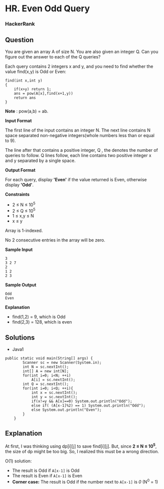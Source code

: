# HR. Even Odd Query

### HackerRank

## Question

You are given an array A of size N. You are also given an integer Q. Can you figure out the answer to each of the Q queries?

Each query contains 2 integers x and y, and you need to find whether the value find(x,y) is Odd or Even:

```
find(int x,int y)
{
    if(x>y) return 1;
    ans = pow(A[x],find(x+1,y))
    return ans
}
```

**Note** : pow(a,b) = ab.

**Input Format**

The first line of the input contains an integer N. The next line contains N space separated non-negative integers(whole numbers less than or equal to 9).

The line after that contains a positive integer, Q , the denotes the number of queries to follow. Q lines follow, each line contains two positive integer x and y separated by a single space.

**Output Format**

For each query, display **'Even'** if the value returned is Even, otherwise display **'Odd'**.

**Constraints**

* 2 ≤ N ≤ 10<sup>5</sup> 
* 2 ≤ Q ≤ 10<sup>5</sup>  
* 1 ≤ x,y ≤ N 
* x ≤ y

Array is 1-indexed.

No 2 consecutive entries in the array will be zero.

**Sample Input**
```
3
3 2 7
2
1 2
2 3
```

**Sample Output**
```
Odd
Even
```

**Explanation**

* find(1,2) = 9, which is Odd 
* find(2,3) = 128, which is even

## Solutions
* Java1
```
public static void main(String[] args) {
        Scanner sc = new Scanner(System.in);
        int N = sc.nextInt();
        int[] A = new int[N];
        for(int i=0; i<N; ++i)
            A[i] = sc.nextInt();
        int Q = sc.nextInt();
        for(int i=0; i<Q; ++i){
            int x = sc.nextInt();
            int y = sc.nextInt();
            if(x!=y && A[x]==0) System.out.println("Odd");
            else if( (A[x-1]%2) == 1) System.out.println("Odd");
            else System.out.println("Even");
        }
    }
```

## Explanation

At first, I was thinking using dp[i][j] to save find[i][j]. But, since **2 ≤ N ≤ 10<sup>5</sup>**, the size of dp might be too big. So, I realized this must be a wrong direction.

O(1) solution:
* The result is Odd if `A[x-1]` is Odd
* The result is Even if `A[x-1]` is Even
* **Corner case:** The result is Odd if the number next to `A[x-1]` is *0* (N<sup>0</sup> = 1)